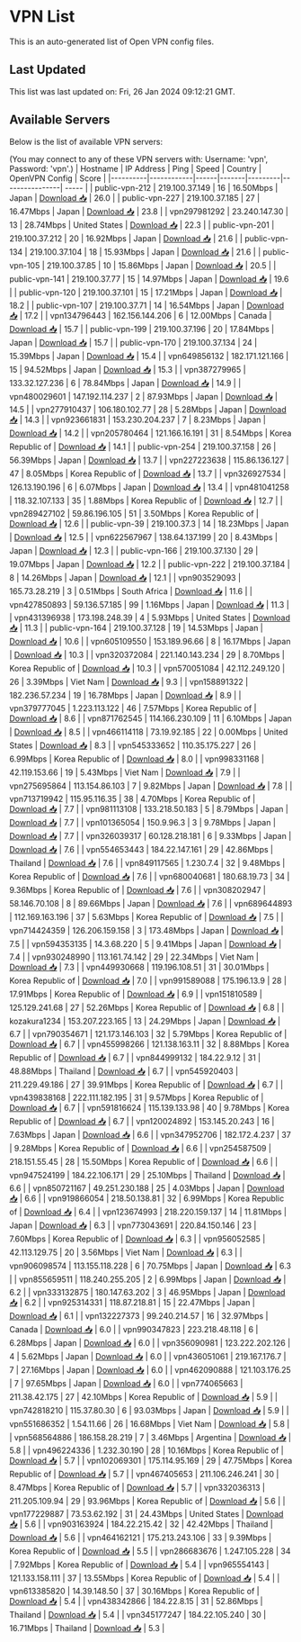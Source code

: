 # VPN List

This is an auto-generated list of Open VPN config files.

## Last Updated

This list was last updated on: Fri, 26 Jan 2024 09:12:21 GMT.

## Available Servers

Below is the list of available VPN servers:

(You may connect to any of these VPN servers with: Username: 'vpn', Password: 'vpn'.)
| Hostname | IP Address | Ping | Speed | Country | OpenVPN Config | Score |
|----------|------------|------|-------|---------|----------------| ----- |
| public-vpn-212 | 219.100.37.149 | 16 | 16.50Mbps | Japan | [Download 📥](./configs/server_0_JP.ovpn) | 26.0 |
| public-vpn-227 | 219.100.37.185 | 27 | 16.47Mbps | Japan | [Download 📥](./configs/server_1_JP.ovpn) | 23.8 |
| vpn297981292 | 23.240.147.30 | 13 | 28.74Mbps | United States | [Download 📥](./configs/server_2_US.ovpn) | 22.3 |
| public-vpn-201 | 219.100.37.212 | 20 | 16.92Mbps | Japan | [Download 📥](./configs/server_3_JP.ovpn) | 21.6 |
| public-vpn-134 | 219.100.37.104 | 18 | 15.93Mbps | Japan | [Download 📥](./configs/server_4_JP.ovpn) | 21.6 |
| public-vpn-105 | 219.100.37.85 | 10 | 15.86Mbps | Japan | [Download 📥](./configs/server_5_JP.ovpn) | 20.5 |
| public-vpn-141 | 219.100.37.77 | 15 | 14.97Mbps | Japan | [Download 📥](./configs/server_6_JP.ovpn) | 19.6 |
| public-vpn-120 | 219.100.37.101 | 15 | 17.21Mbps | Japan | [Download 📥](./configs/server_7_JP.ovpn) | 18.2 |
| public-vpn-107 | 219.100.37.71 | 14 | 16.54Mbps | Japan | [Download 📥](./configs/server_8_JP.ovpn) | 17.2 |
| vpn134796443 | 162.156.144.206 | 6 | 12.00Mbps | Canada | [Download 📥](./configs/server_9_CA.ovpn) | 15.7 |
| public-vpn-199 | 219.100.37.196 | 20 | 17.84Mbps | Japan | [Download 📥](./configs/server_10_JP.ovpn) | 15.7 |
| public-vpn-170 | 219.100.37.134 | 24 | 15.39Mbps | Japan | [Download 📥](./configs/server_11_JP.ovpn) | 15.4 |
| vpn649856132 | 182.171.121.166 | 15 | 94.52Mbps | Japan | [Download 📥](./configs/server_12_JP.ovpn) | 15.3 |
| vpn387279965 | 133.32.127.236 | 6 | 78.84Mbps | Japan | [Download 📥](./configs/server_13_JP.ovpn) | 14.9 |
| vpn480029601 | 147.192.114.237 | 2 | 87.93Mbps | Japan | [Download 📥](./configs/server_14_JP.ovpn) | 14.5 |
| vpn277910437 | 106.180.102.77 | 28 | 5.28Mbps | Japan | [Download 📥](./configs/server_15_JP.ovpn) | 14.3 |
| vpn923661831 | 153.230.204.237 | 7 | 8.23Mbps | Japan | [Download 📥](./configs/server_16_JP.ovpn) | 14.2 |
| vpn205780464 | 121.166.16.191 | 31 | 8.54Mbps | Korea Republic of | [Download 📥](./configs/server_17_KR.ovpn) | 14.1 |
| public-vpn-254 | 219.100.37.158 | 26 | 56.39Mbps | Japan | [Download 📥](./configs/server_18_JP.ovpn) | 13.7 |
| vpn227223638 | 115.86.136.127 | 47 | 8.05Mbps | Korea Republic of | [Download 📥](./configs/server_19_KR.ovpn) | 13.7 |
| vpn326927534 | 126.13.190.196 | 6 | 6.07Mbps | Japan | [Download 📥](./configs/server_20_JP.ovpn) | 13.4 |
| vpn481041258 | 118.32.107.133 | 35 | 1.88Mbps | Korea Republic of | [Download 📥](./configs/server_21_KR.ovpn) | 12.7 |
| vpn289427102 | 59.86.196.105 | 51 | 3.50Mbps | Korea Republic of | [Download 📥](./configs/server_22_KR.ovpn) | 12.6 |
| public-vpn-39 | 219.100.37.3 | 14 | 18.23Mbps | Japan | [Download 📥](./configs/server_23_JP.ovpn) | 12.5 |
| vpn622567967 | 138.64.137.199 | 20 | 8.43Mbps | Japan | [Download 📥](./configs/server_24_JP.ovpn) | 12.3 |
| public-vpn-166 | 219.100.37.130 | 29 | 19.07Mbps | Japan | [Download 📥](./configs/server_25_JP.ovpn) | 12.2 |
| public-vpn-222 | 219.100.37.184 | 8 | 14.26Mbps | Japan | [Download 📥](./configs/server_26_JP.ovpn) | 12.1 |
| vpn903529093 | 165.73.28.219 | 3 | 0.51Mbps | South Africa | [Download 📥](./configs/server_27_ZA.ovpn) | 11.6 |
| vpn427850893 | 59.136.57.185 | 99 | 1.16Mbps | Japan | [Download 📥](./configs/server_28_JP.ovpn) | 11.3 |
| vpn431396938 | 173.198.248.39 | 4 | 5.93Mbps | United States | [Download 📥](./configs/server_29_US.ovpn) | 11.3 |
| public-vpn-164 | 219.100.37.128 | 19 | 14.53Mbps | Japan | [Download 📥](./configs/server_30_JP.ovpn) | 10.6 |
| vpn605109550 | 153.189.96.66 | 8 | 16.17Mbps | Japan | [Download 📥](./configs/server_31_JP.ovpn) | 10.3 |
| vpn320372084 | 221.140.143.234 | 29 | 8.70Mbps | Korea Republic of | [Download 📥](./configs/server_32_KR.ovpn) | 10.3 |
| vpn570051084 | 42.112.249.120 | 26 | 3.39Mbps | Viet Nam | [Download 📥](./configs/server_33_VN.ovpn) | 9.3 |
| vpn158891322 | 182.236.57.234 | 19 | 16.78Mbps | Japan | [Download 📥](./configs/server_34_JP.ovpn) | 8.9 |
| vpn379777045 | 1.223.113.122 | 46 | 7.57Mbps | Korea Republic of | [Download 📥](./configs/server_35_KR.ovpn) | 8.6 |
| vpn871762545 | 114.166.230.109 | 11 | 6.10Mbps | Japan | [Download 📥](./configs/server_36_JP.ovpn) | 8.5 |
| vpn466114118 | 73.19.92.185 | 22 | 0.00Mbps | United States | [Download 📥](./configs/server_37_US.ovpn) | 8.3 |
| vpn545333652 | 110.35.175.227 | 26 | 6.99Mbps | Korea Republic of | [Download 📥](./configs/server_38_KR.ovpn) | 8.0 |
| vpn998331168 | 42.119.153.66 | 19 | 5.43Mbps | Viet Nam | [Download 📥](./configs/server_39_VN.ovpn) | 7.9 |
| vpn275695864 | 113.154.86.103 | 7 | 9.82Mbps | Japan | [Download 📥](./configs/server_40_JP.ovpn) | 7.8 |
| vpn713719942 | 115.95.116.35 | 38 | 4.70Mbps | Korea Republic of | [Download 📥](./configs/server_41_KR.ovpn) | 7.7 |
| vpn981113108 | 133.218.50.183 | 5 | 8.79Mbps | Japan | [Download 📥](./configs/server_42_JP.ovpn) | 7.7 |
| vpn101365054 | 150.9.96.3 | 3 | 9.78Mbps | Japan | [Download 📥](./configs/server_43_JP.ovpn) | 7.7 |
| vpn326039317 | 60.128.218.181 | 6 | 9.33Mbps | Japan | [Download 📥](./configs/server_44_JP.ovpn) | 7.6 |
| vpn554653443 | 184.22.147.161 | 29 | 42.86Mbps | Thailand | [Download 📥](./configs/server_45_TH.ovpn) | 7.6 |
| vpn849117565 | 1.230.7.4 | 32 | 9.48Mbps | Korea Republic of | [Download 📥](./configs/server_46_KR.ovpn) | 7.6 |
| vpn680040681 | 180.68.19.73 | 34 | 9.36Mbps | Korea Republic of | [Download 📥](./configs/server_47_KR.ovpn) | 7.6 |
| vpn308202947 | 58.146.70.108 | 8 | 89.66Mbps | Japan | [Download 📥](./configs/server_48_JP.ovpn) | 7.6 |
| vpn689644893 | 112.169.163.196 | 37 | 5.63Mbps | Korea Republic of | [Download 📥](./configs/server_49_KR.ovpn) | 7.5 |
| vpn714424359 | 126.206.159.158 | 3 | 173.48Mbps | Japan | [Download 📥](./configs/server_50_JP.ovpn) | 7.5 |
| vpn594353135 | 14.3.68.220 | 5 | 9.41Mbps | Japan | [Download 📥](./configs/server_51_JP.ovpn) | 7.4 |
| vpn930248990 | 113.161.74.142 | 29 | 22.34Mbps | Viet Nam | [Download 📥](./configs/server_52_VN.ovpn) | 7.3 |
| vpn449930668 | 119.196.108.51 | 31 | 30.01Mbps | Korea Republic of | [Download 📥](./configs/server_53_KR.ovpn) | 7.0 |
| vpn991589088 | 175.196.13.9 | 28 | 17.91Mbps | Korea Republic of | [Download 📥](./configs/server_54_KR.ovpn) | 6.9 |
| vpn151810589 | 125.129.241.68 | 27 | 52.26Mbps | Korea Republic of | [Download 📥](./configs/server_55_KR.ovpn) | 6.8 |
| kozakura1234 | 153.207.223.165 | 13 | 24.29Mbps | Japan | [Download 📥](./configs/server_56_JP.ovpn) | 6.7 |
| vpn790354671 | 121.173.146.103 | 32 | 5.79Mbps | Korea Republic of | [Download 📥](./configs/server_57_KR.ovpn) | 6.7 |
| vpn455998266 | 121.138.163.11 | 32 | 8.88Mbps | Korea Republic of | [Download 📥](./configs/server_58_KR.ovpn) | 6.7 |
| vpn844999132 | 184.22.9.12 | 31 | 48.88Mbps | Thailand | [Download 📥](./configs/server_59_TH.ovpn) | 6.7 |
| vpn545920403 | 211.229.49.186 | 27 | 39.91Mbps | Korea Republic of | [Download 📥](./configs/server_60_KR.ovpn) | 6.7 |
| vpn439838168 | 222.111.182.195 | 31 | 9.57Mbps | Korea Republic of | [Download 📥](./configs/server_61_KR.ovpn) | 6.7 |
| vpn591816624 | 115.139.133.98 | 40 | 9.78Mbps | Korea Republic of | [Download 📥](./configs/server_62_KR.ovpn) | 6.7 |
| vpn120024892 | 153.145.20.243 | 16 | 7.63Mbps | Japan | [Download 📥](./configs/server_63_JP.ovpn) | 6.6 |
| vpn347952706 | 182.172.4.237 | 37 | 9.28Mbps | Korea Republic of | [Download 📥](./configs/server_64_KR.ovpn) | 6.6 |
| vpn254587509 | 218.151.55.45 | 28 | 15.50Mbps | Korea Republic of | [Download 📥](./configs/server_65_KR.ovpn) | 6.6 |
| vpn947524199 | 184.22.106.171 | 29 | 25.10Mbps | Thailand | [Download 📥](./configs/server_66_TH.ovpn) | 6.6 |
| vpn850721167 | 49.251.230.188 | 25 | 4.03Mbps | Japan | [Download 📥](./configs/server_67_JP.ovpn) | 6.6 |
| vpn919866054 | 218.50.138.81 | 32 | 6.99Mbps | Korea Republic of | [Download 📥](./configs/server_68_KR.ovpn) | 6.4 |
| vpn123674993 | 218.220.159.137 | 14 | 11.81Mbps | Japan | [Download 📥](./configs/server_69_JP.ovpn) | 6.3 |
| vpn773043691 | 220.84.150.146 | 23 | 7.60Mbps | Korea Republic of | [Download 📥](./configs/server_70_KR.ovpn) | 6.3 |
| vpn956052585 | 42.113.129.75 | 20 | 3.56Mbps | Viet Nam | [Download 📥](./configs/server_71_VN.ovpn) | 6.3 |
| vpn906098574 | 113.155.118.228 | 6 | 70.75Mbps | Japan | [Download 📥](./configs/server_72_JP.ovpn) | 6.3 |
| vpn855659511 | 118.240.255.205 | 2 | 6.99Mbps | Japan | [Download 📥](./configs/server_73_JP.ovpn) | 6.2 |
| vpn333132875 | 180.147.63.202 | 3 | 46.95Mbps | Japan | [Download 📥](./configs/server_74_JP.ovpn) | 6.2 |
| vpn925314331 | 118.87.218.81 | 15 | 22.47Mbps | Japan | [Download 📥](./configs/server_75_JP.ovpn) | 6.1 |
| vpn132227373 | 99.240.214.57 | 16 | 32.97Mbps | Canada | [Download 📥](./configs/server_76_CA.ovpn) | 6.0 |
| vpn990347823 | 223.218.48.118 | 6 | 6.28Mbps | Japan | [Download 📥](./configs/server_77_JP.ovpn) | 6.0 |
| vpn356090981 | 123.222.202.126 | 4 | 5.62Mbps | Japan | [Download 📥](./configs/server_78_JP.ovpn) | 6.0 |
| vpn436051061 | 219.167.176.7 | 7 | 27.16Mbps | Japan | [Download 📥](./configs/server_79_JP.ovpn) | 6.0 |
| vpn462090888 | 121.103.176.25 | 7 | 97.65Mbps | Japan | [Download 📥](./configs/server_80_JP.ovpn) | 6.0 |
| vpn774065663 | 211.38.42.175 | 27 | 42.10Mbps | Korea Republic of | [Download 📥](./configs/server_81_KR.ovpn) | 5.9 |
| vpn742818210 | 115.37.80.30 | 6 | 93.03Mbps | Japan | [Download 📥](./configs/server_82_JP.ovpn) | 5.9 |
| vpn551686352 | 1.54.11.66 | 26 | 16.68Mbps | Viet Nam | [Download 📥](./configs/server_83_VN.ovpn) | 5.8 |
| vpn568564886 | 186.158.28.219 | 7 | 3.46Mbps | Argentina | [Download 📥](./configs/server_84_AR.ovpn) | 5.8 |
| vpn496224336 | 1.232.30.190 | 28 | 10.16Mbps | Korea Republic of | [Download 📥](./configs/server_85_KR.ovpn) | 5.7 |
| vpn102069301 | 175.114.95.169 | 29 | 47.75Mbps | Korea Republic of | [Download 📥](./configs/server_86_KR.ovpn) | 5.7 |
| vpn467405653 | 211.106.246.241 | 30 | 8.47Mbps | Korea Republic of | [Download 📥](./configs/server_87_KR.ovpn) | 5.7 |
| vpn332036313 | 211.205.109.94 | 29 | 93.96Mbps | Korea Republic of | [Download 📥](./configs/server_88_KR.ovpn) | 5.6 |
| vpn177229887 | 73.53.62.192 | 31 | 24.43Mbps | United States | [Download 📥](./configs/server_89_US.ovpn) | 5.6 |
| vpn903163924 | 184.22.215.42 | 32 | 42.42Mbps | Thailand | [Download 📥](./configs/server_90_TH.ovpn) | 5.6 |
| vpn464162121 | 175.213.243.106 | 33 | 9.39Mbps | Korea Republic of | [Download 📥](./configs/server_91_KR.ovpn) | 5.5 |
| vpn286683676 | 1.247.105.228 | 34 | 7.92Mbps | Korea Republic of | [Download 📥](./configs/server_92_KR.ovpn) | 5.4 |
| vpn965554143 | 121.133.158.111 | 37 | 13.55Mbps | Korea Republic of | [Download 📥](./configs/server_93_KR.ovpn) | 5.4 |
| vpn613385820 | 14.39.148.50 | 37 | 30.16Mbps | Korea Republic of | [Download 📥](./configs/server_94_KR.ovpn) | 5.4 |
| vpn438342866 | 184.22.8.15 | 31 | 52.86Mbps | Thailand | [Download 📥](./configs/server_95_TH.ovpn) | 5.4 |
| vpn345177247 | 184.22.105.240 | 30 | 16.71Mbps | Thailand | [Download 📥](./configs/server_96_TH.ovpn) | 5.3 |

